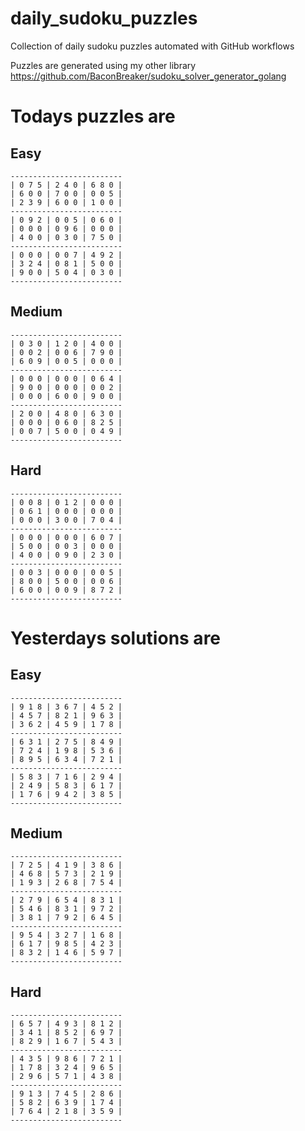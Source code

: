 
# daily_sudoku_puzzles 

Collection of daily sudoku puzzles automated with GitHub workflows 

Puzzles are generated using my other library https://github.com/BaconBreaker/sudoku_solver_generator_golang 
 

# Todays puzzles are 

## Easy 

```
-------------------------
| 0 7 5 | 2 4 0 | 6 8 0 | 
| 6 0 0 | 7 0 0 | 0 0 5 | 
| 2 3 9 | 6 0 0 | 1 0 0 | 
-------------------------
| 0 9 2 | 0 0 5 | 0 6 0 | 
| 0 0 0 | 0 9 6 | 0 0 0 | 
| 4 0 0 | 0 3 0 | 7 5 0 | 
-------------------------
| 0 0 0 | 0 0 7 | 4 9 2 | 
| 3 2 4 | 0 8 1 | 5 0 0 | 
| 9 0 0 | 5 0 4 | 0 3 0 | 
-------------------------
```
## Medium 

```
-------------------------
| 0 3 0 | 1 2 0 | 4 0 0 | 
| 0 0 2 | 0 0 6 | 7 9 0 | 
| 6 0 9 | 0 0 5 | 0 0 0 | 
-------------------------
| 0 0 0 | 0 0 0 | 0 6 4 | 
| 9 0 0 | 0 0 0 | 0 0 2 | 
| 0 0 0 | 6 0 0 | 9 0 0 | 
-------------------------
| 2 0 0 | 4 8 0 | 6 3 0 | 
| 0 0 0 | 0 6 0 | 8 2 5 | 
| 0 0 7 | 5 0 0 | 0 4 9 | 
-------------------------
```
## Hard 

```
-------------------------
| 0 0 8 | 0 1 2 | 0 0 0 | 
| 0 6 1 | 0 0 0 | 0 0 0 | 
| 0 0 0 | 3 0 0 | 7 0 4 | 
-------------------------
| 0 0 0 | 0 0 0 | 6 0 7 | 
| 5 0 0 | 0 0 3 | 0 0 0 | 
| 4 0 0 | 0 9 0 | 2 3 0 | 
-------------------------
| 0 0 3 | 0 0 0 | 0 0 5 | 
| 8 0 0 | 5 0 0 | 0 0 6 | 
| 6 0 0 | 0 0 9 | 8 7 2 | 
-------------------------
```
# Yesterdays solutions are 

## Easy 

```
-------------------------
| 9 1 8 | 3 6 7 | 4 5 2 | 
| 4 5 7 | 8 2 1 | 9 6 3 | 
| 3 6 2 | 4 5 9 | 1 7 8 | 
-------------------------
| 6 3 1 | 2 7 5 | 8 4 9 | 
| 7 2 4 | 1 9 8 | 5 3 6 | 
| 8 9 5 | 6 3 4 | 7 2 1 | 
-------------------------
| 5 8 3 | 7 1 6 | 2 9 4 | 
| 2 4 9 | 5 8 3 | 6 1 7 | 
| 1 7 6 | 9 4 2 | 3 8 5 | 
-------------------------
```
## Medium 

```
-------------------------
| 7 2 5 | 4 1 9 | 3 8 6 | 
| 4 6 8 | 5 7 3 | 2 1 9 | 
| 1 9 3 | 2 6 8 | 7 5 4 | 
-------------------------
| 2 7 9 | 6 5 4 | 8 3 1 | 
| 5 4 6 | 8 3 1 | 9 7 2 | 
| 3 8 1 | 7 9 2 | 6 4 5 | 
-------------------------
| 9 5 4 | 3 2 7 | 1 6 8 | 
| 6 1 7 | 9 8 5 | 4 2 3 | 
| 8 3 2 | 1 4 6 | 5 9 7 | 
-------------------------
```
## Hard 

```
-------------------------
| 6 5 7 | 4 9 3 | 8 1 2 | 
| 3 4 1 | 8 5 2 | 6 9 7 | 
| 8 2 9 | 1 6 7 | 5 4 3 | 
-------------------------
| 4 3 5 | 9 8 6 | 7 2 1 | 
| 1 7 8 | 3 2 4 | 9 6 5 | 
| 2 9 6 | 5 7 1 | 4 3 8 | 
-------------------------
| 9 1 3 | 7 4 5 | 2 8 6 | 
| 5 8 2 | 6 3 9 | 1 7 4 | 
| 7 6 4 | 2 1 8 | 3 5 9 | 
-------------------------
```
